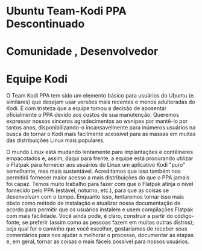 # Ubuntu Team-Kodi PPA Descontinuado
# Comunidade , Desenvolvedor 

# Equipe Kodi


O Team Kodi PPA tem sido um elemento básico para usuários do Ubuntu (e similares) que desejam usar versões mais recentes e menos adulteradas do Kodi.
É com tristeza que a equipe tomou a decisão de aposentar oficialmente o PPA devido aos custos de sua manutenção. Queremos expressar nossos sinceros 
agradecimentos ao wsnipex por mantê-lo por tantos anos, disponibilizando-o incansavelmente para inúmeros usuários na busca de tornar o Kodi mais 
facilmente acessível para as massas em muitas das distribuições Linux mais populares.

O mundo Linux está mudando lentamente para implantações e contêineres empacotados e, assim, daqui para frente, a equipe está procurando utilizar o 
Flatpak para fornecer aos usuários do Linux um aplicativo Kodi "puro" semelhante, mas mais sustentável. Acreditamos que isso também nos permitirá 
fornecer maior acesso a mais distribuições do que o PPA jamais foi capaz. Temos muito trabalho para fazer com que o Flatpak atinja o nível fornecido
pelo PPA (estável, noturno, etc.), para que as coisas se desenvolvam com o tempo. Enquanto isso, tentaremos tornar isso mais óbvio como método de 
instalação e atualizar nossa documentação de acordo para permitir que os usuários instalem e usem compilações Flatpak com mais facilidade. Você 
ainda pode, é claro, construir a partir do código-fonte, se preferir (assim como as pessoas fazem em muitas outras distros); seja qual for o 
caminho que você escolher, gostaríamos de receber seus comentários para nos ajudar a melhorar o processo, documentar as etapas e, em geral, 
tornar as coisas o mais fáceis possível para nossos usuários.
